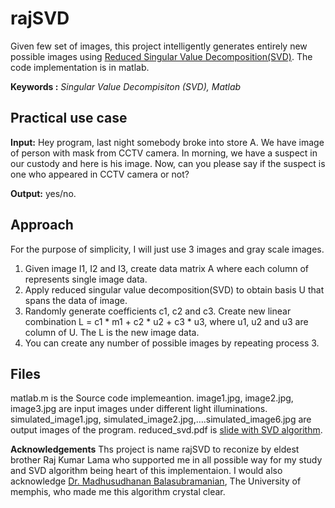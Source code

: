 # rajSVD
Given few set of images, this project intelligently generates entirely new possible images using  [Reduced Singular Value Decomposition(SVD)](https://github.com/ljtamang/rajSVD/blob/master/reduced_SVD_slide.pdf). The code implementation is in matlab.

**Keywords :** *Singular Value Decompisiton (SVD), Matlab*

## Practical use case
**Input:** Hey program, last night somebody broke into store A. We have image of person with mask from CCTV camera. In morning, we have a suspect in our custody and here is his image. Now, can you please say if the suspect is one who appeared in CCTV camera or not?

**Output:** yes/no.

## Approach
For the purpose of simplicity, I will just use 3 images and gray scale images.

  1.	Given image I1, I2 and I3, create data matrix A where each column of represents single image data.
  2.	Apply reduced singular value decomposition(SVD) to obtain basis U that spans the data of image.
  3.	Randomly generate coefficients c1, c2 and c3. Create new linear combination L = c1 * m1 + c2 * u2 + c3 * u3, where u1,         u2 and u3 are column of U. The L is the new image data.
  4.	You can create any number of possible images by repeating process 3.

## Files
matlab.m  is the Source code implemeantion.
image1.jpg, image2.jpg, image3.jpg  are input images under different light illuminations.
simulated_image1.jpg, simulated_image2.jpg,….simulated_image6.jpg are output images of the program.
reduced_svd.pdf is [slide with SVD algorithm](https://github.com/ljtamang/rajSVD/blob/master/reduced_SVD_slide.pdf).

**Acknowledgements**
Ths project is name rajSVD to reconize by eldest brother Raj Kumar Lama who supported me in all possible way for my study and SVD algorithm being heart of this implementaion. I would also acknowledge [Dr. Madhusudhanan Balasubramanian](https://www.computationalocularscience.com/members/), The University of memphis, who made me this algorithm crystal clear.


